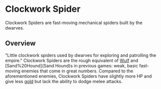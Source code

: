 # Clockwork Spider

Clockwork Spiders are fast-moving mechanical spiders built by the dwarves.
## Overview

"Little clockwork spiders used by dwarves for exploring and patrolling the empire."
Clockwork Spiders are the rough equivalent of [Wulf](Wulves) and [Sand%20Hound](Sand Hound)s in previous games: weak, basic fast-moving enemies that come in great numbers. Compared to the aforementioned enemies, Clockwork Spiders have slightly more HP and give less [gold](gold) but lack the ability to dodge melee attacks.